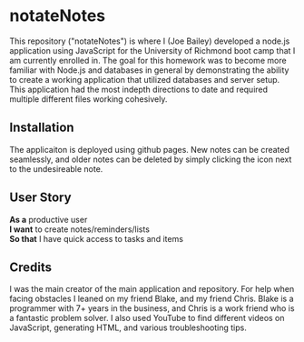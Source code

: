 # notateNotes
This repository ("notateNotes") is where I (Joe Bailey) developed a node.js application using JavaScript for the University of Richmond boot camp that I am currently enrolled in. The goal for this homework was to become more familiar with Node.js and databases in general by demonstrating the ability to create a working application that utilized databases and server setup. This application had the most indepth directions to date and required multiple different files working cohesively.


## Installation

The applicaiton is deployed using github pages. New notes can be created seamlessly, and older notes can be deleted by simply clicking the icon next to the undesireable note. 

## User Story
**As a** productive user\
**I want** to create notes/reminders/lists\
**So that** I have quick access to tasks and items 

## Credits

I was the main creator of the main application and repository. For help when facing obstacles I leaned on my friend Blake, and my friend Chris. Blake is a programmer with 7+ years in the business, and Chris is a work friend who is a fantastic problem solver. I also used YouTube to find different videos on JavaScript, generating HTML, and various troubleshooting tips.

